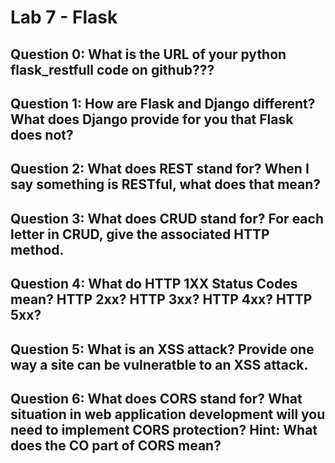 # Lab 7 - Flask

## Question 0: What is the URL of your python flask_restfull code on github???

## Question 1: How are Flask and Django different? What does Django provide for you that Flask does not?

## Question 2: What does REST stand for? When I say something is RESTful, what does that mean?

## Question 3: What does CRUD stand for? For each letter in CRUD, give the associated HTTP method.

## Question 4: What do HTTP 1XX Status Codes mean? HTTP 2xx? HTTP 3xx? HTTP 4xx? HTTP 5xx?

## Question 5: What is an XSS attack? Provide one way a site can be vulneratble to an XSS attack.

## Question 6: What does CORS stand for? What situation in web application development will you need to implement CORS protection? Hint: What does the CO part of CORS mean?

